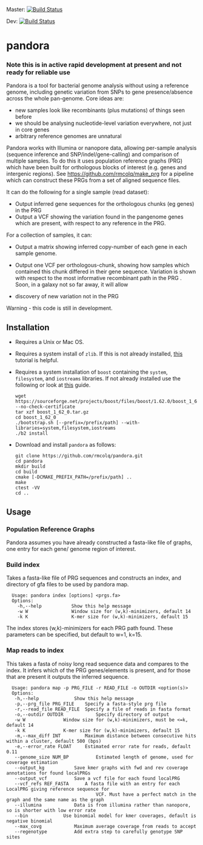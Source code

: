 Master: [![Build Status](https://travis-ci.org/rmcolq/pandora.svg?branch=master)](https://travis-ci.org/rmcolq/pandora)

Dev: [![Build Status](https://travis-ci.com/rmcolq/pandora.svg?token=mxzxNwUzHrkcpsL2i7zU&branch=dev)](https://travis-ci.com/rmcolq/pandora)

# pandora

### Note this is in active rapid development at present and not ready for reliable use

Pandora is a tool for bacterial genome analysis without using a reference genome,  including genetic variation from SNPs to gene presence/absence across the whole pan-genome. Core ideas are:
 - new samples look like recombinants (plus mutations) of things seen before
 - we should be analysing nucleotide-level variation everywhere, not just in core genes
 - arbitrary reference genomes are unnatural


Pandora works with Illumina or nanopore data, allowing per-sample analysis (sequence inference and SNP/indel/gene-calling) and comparison of multiple samples. To do this it uses population reference graphs (PRG) which have been built for orthologous blocks of interest (e.g. genes and intergenic regions). See https://github.com/rmcolq/make_prg for a pipeline which can construct these PRGs from a set of aligned sequence files.

It can do the following for a single sample (read dataset):

- Output inferred gene sequences for the orthologous chunks (eg genes) in the PRG
- Output a VCF showing the variation found in the pangenome genes which are present, with respect to any reference in the PRG.

For a collection of samples, it can:

- Output a matrix showing inferred copy-number of each gene in each sample genome.
- Output one VCF per orthologous-chunk, showing how samples which contained this chunk differed in their gene sequence. Variation is shown with respect to the most informative recombinant path in the PRG .
Soon, in a galaxy not so far away, it will allow

 - discovery of new variation not in the PRG


Warning - this code is still in development.

## Installation
- Requires a Unix or Mac OS.
- Requires a system install of `zlib`. If this is not already installed, [this](https://geeksww.com/tutorials/libraries/zlib/installation/installing_zlib_on_ubuntu_linux.php) tutorial is helpful.

- Requires a system installation of `boost` containing the `system`, `filesystem`, and `iostreams` libraries. If not already installed use the following or look at [this](https://www.boost.org/doc/libs/1_62_0/more/getting_started/unix-variants.html) guide.

      wget https://sourceforge.net/projects/boost/files/boost/1.62.0/boost_1_62_0.tar.gz --no-check-certificate
      tar xzf boost_1_62_0.tar.gz
      cd boost_1_62_0
      ./bootstrap.sh [--prefix=/prefix/path] --with-libraries=system,filesystem,iostreams
      ./b2 install
    
- Download and install `pandora` as follows:

      git clone https://github.com/rmcolq/pandora.git
      cd pandora
      mkdir build
      cd build
      cmake [-DCMAKE_PREFIX_PATH=/prefix/path] ..
      make
      ctest -VV
      cd ..
    
## Usage
### Population Reference Graphs
Pandora assumes you have already constructed a fasta-like file of graphs, one entry for each gene/ genome region of interest. 

### Build index
Takes a fasta-like file of PRG sequences and constructs an index, and directory of gfa files to be used by pandora map.

      Usage: pandora index [options] <prgs.fa>
      Options:
      	-h,--help			Show this help message
      	-w W				Window size for (w,k)-minimizers, default 14
      	-k K				K-mer size for (w,k)-minimizers, default 15

The index stores (w,k)-minimizers for each PRG path found. These parameters can be specified, but default to w=1, k=15.

### Map reads to index
This takes a fasta of noisy long read sequence data and compares to the index. It infers which of the PRG genes/elements is present, and for those that are present it outputs the inferred sequence.

      Usage: pandora map -p PRG_FILE -r READ_FILE -o OUTDIR <option(s)>
      Options:
       -h,--help			 Show this help message
       -p,--prg_file PRG_FILE	 Specify a fasta-style prg file
       -r,--read_file READ_FILE	 Specify a file of reads in fasta format
       -o,--outdir OUTDIR	         Specify directory of output
       -w W				 Window size for (w,k)-minimizers, must be <=k, default 14
       -k K				 K-mer size for (w,k)-minimizers, default 15
       -m,--max_diff INT		 Maximum distance between consecutive hits within a cluster, default 500 (bps)
       -e,--error_rate FLOAT	 Estimated error rate for reads, default 0.11
       --genome_size NUM_BP	         Estimated length of genome, used for coverage estimation
       --output_kg			 Save kmer graphs with fwd and rev coverage annotations for found localPRGs
       --output_vcf			 Save a vcf file for each found localPRG
       --vcf_refs REF_FASTA		 A fasta file with an entry for each LocalPRG giving reference sequence for
                                     VCF. Must have a perfect match in the graph and the same name as the graph
       --illumina			 Data is from illumina rather than nanopore, so is shorter with low error rate
       --bin			 Use binomial model for kmer coverages, default is negative binomial
       --max_covg			 Maximum average coverage from reads to accept
       --regenotype			 Add extra step to carefully genotype SNP sites
      

